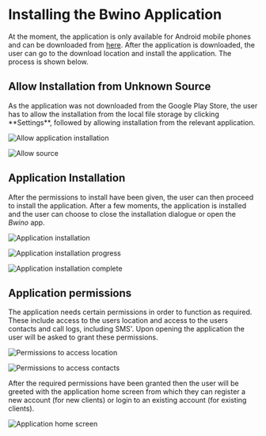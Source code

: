 # Installing the Bwino Application

At the moment, the application is only available for Android mobile phones and can be downloaded from [here](https://mage.365.ke/Bwino-Release-3.0.0.apk). After the application is downloaded, the user can go to the download location and install the application. The process is shown below.

## Allow Installation from Unknown Source

As the application was not downloaded from the Google Play Store, the user has to allow the installation from the local file storage by clicking \*\*Settings\*\*, followed by allowing installation from the relevant application.

![Allow application installation](screenshots/installation_registration/01_install_permission.png)

![Allow source](screenshots/installation_registration/02_allow_source.png)

## Application Installation

After the permissions to install have been given, the user can then proceed to install the application. After a few moments, the application is installed and the user can choose to close the installation dialogue or open the _Bwino_ app.

![Application installation](screenshots/installation_registration/03_install_application.png)

![Application installation progress](screenshots/installation_registration/04_install_progress.png)

![Application installation complete](screenshots/installation_registration/05_install_complete.png)

## Application permissions

The application needs certain permissions in order to function as required. These include access to the users location and access to the users contacts and call logs, including SMS'. Upon opening the application the user will be asked to grant these permissions.

![Permissions to access location](screenshots/installation_registration/06_location_access.png)

![Permissions to access contacts](screenshots/installation_registration/07_contact_access.png)

After the required permissions have been granted then the user will be greeted with the application home screen from which they can register a new account (for new clients) or login to an existing account (for existing clients).

![Application home screen](screenshots/installation_registration/08_home_screen.png)
